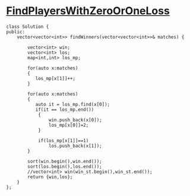 # [FindPlayersWithZeroOrOneLoss](https://leetcode.com/problems/find-players-with-zero-or-one-losses/description/?envType=daily-question&envId=2024-01-15)

```
class Solution {
public:
    vector<vector<int>> findWinners(vector<vector<int>>& matches) {
        
        vector<int> win;
        vector<int> los;
        map<int,int> los_mp;
        
        for(auto x:matches)
        {
           los_mp[x[1]]++; 
        }

        for(auto x:matches)
        {
           auto it = los_mp.find(x[0]);
           if(it == los_mp.end())
            {
                win.push_back(x[0]);
                los_mp[x[0]]=2;
            }
        
            if(los_mp[x[1]]==1)
                los.push_back(x[1]);
        }

        sort(win.begin(),win.end());
        sort(los.begin(),los.end());
        //vector<int> win(win_st.begin(),win_st.end());
        return {win,los};      
    }
};
```
